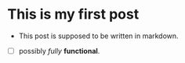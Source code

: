 # This is my first post

- This post is supposed to be written in markdown.
- [ ] possibly _fully_ __functional__.